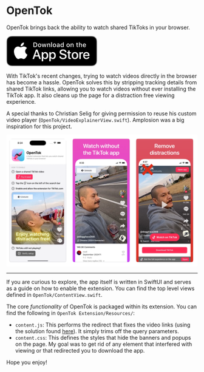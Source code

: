 # OpenTok

OpenTok brings back the ability to watch shared TikToks in your browser.

<a href="https://apps.apple.com/us/app/opentok/id6708240044">![app store](app_store.svg)</a>


With TikTok's recent changes, trying to watch videos directly in the browser has become a hassle. OpenTok solves this by stripping tracking details from shared TikTok links, allowing you to watch videos without ever installing the TikTok app. It also cleans up the page for a distraction free viewing experience.

A special thanks to Christian Selig for giving permission to reuse his custom video player (`OpenTok/VideoExplainerView.swift`). Amplosion was a big inspiration for this project.

<img width="594" src="screenshots.png">

---

If you are curious to explore, the app itself is written in SwiftUI and serves as a guide on how to enable the extension. You can find the top level views defined in `OpenTok/ContentView.swift`.

The core _functionality_ of OpenTok is packaged within its extension. You can find the following in `OpenTok Extension/Resources/`:
- `content.js`: This performs the redirect that fixes the video links (using the solution found [here](https://www.reddit.com/r/Tiktokhelp/comments/1cxeaf6/comment/l5cmpow/?utm_source=share&utm_medium=web3x&utm_name=web3xcss&utm_term=1&utm_content=share_button)). It simply trims off the query parameters.
- `content.css`: This defines the styles that hide the banners and popups on the page. My goal was to get rid of any element that interfered with viewing or that redirected you to download the app.

Hope you enjoy!